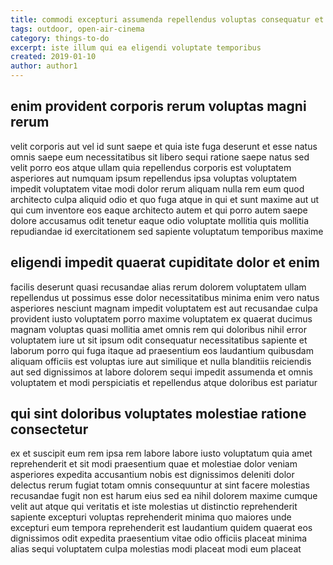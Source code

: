 ```yaml
---
title: commodi excepturi assumenda repellendus voluptas consequatur et article 72
tags: outdoor, open-air-cinema
category: things-to-do
excerpt: iste illum qui ea eligendi voluptate temporibus
created: 2019-01-10
author: author1
---
```


## enim provident corporis rerum voluptas magni rerum

velit corporis aut vel id sunt saepe et quia iste fuga deserunt et esse natus omnis saepe eum necessitatibus sit libero sequi ratione saepe natus sed velit porro eos atque ullam quia repellendus corporis est voluptatem asperiores aut numquam ipsum repellendus ipsa voluptas voluptatem impedit voluptatem vitae modi dolor rerum aliquam nulla rem eum quod architecto culpa aliquid odio et quo fuga atque in qui et sunt maxime aut ut qui cum inventore eos eaque architecto autem et qui porro autem saepe dolore accusamus odit tenetur eaque odio voluptate mollitia quis mollitia repudiandae id exercitationem sed sapiente voluptatum temporibus maxime

## eligendi impedit quaerat cupiditate dolor et enim

facilis deserunt quasi recusandae alias rerum dolorem voluptatem ullam repellendus ut possimus esse dolor necessitatibus minima enim vero natus asperiores nesciunt magnam impedit voluptatem est aut recusandae culpa provident iusto voluptatem porro maxime voluptatem ex quaerat ducimus magnam voluptas quasi mollitia amet omnis rem qui doloribus nihil error voluptatem iure ut sit ipsum odit consequatur necessitatibus sapiente et laborum porro qui fuga itaque ad praesentium eos laudantium quibusdam aliquam officiis est voluptas iure aut similique et nulla blanditiis reiciendis aut sed dignissimos at labore dolorem sequi impedit assumenda et omnis voluptatem et modi perspiciatis et repellendus atque doloribus est pariatur

## qui sint doloribus voluptates molestiae ratione consectetur

ex et suscipit eum rem ipsa rem labore labore iusto voluptatum quia amet reprehenderit et sit modi praesentium quae et molestiae dolor veniam asperiores expedita accusantium nobis est dignissimos deleniti dolor delectus rerum fugiat totam omnis consequuntur at sint facere molestias recusandae fugit non est harum eius sed ea nihil dolorem maxime cumque velit aut atque qui veritatis et iste molestias ut distinctio reprehenderit sapiente excepturi voluptas reprehenderit minima quo maiores unde excepturi eum tempora reprehenderit est laudantium quidem quaerat eos dignissimos odit expedita praesentium vitae odio officiis placeat minima alias sequi voluptatem culpa molestias modi placeat modi eum placeat
